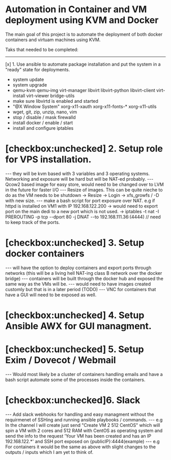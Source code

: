 # Automation in Container and VM deployment using KVM and Docker

The main goal of this project is to automate the deployment of both docker containers and virtuam machines using KVM.

Taks that needed to be completed:

-----

[x] 1. Use ansible to automate package installation and put the system in a "ready" state for deployments.
  - system update
  - system upgrade
  - qemu-kvm qemu-img virt-manager libvirt libvirt-python libvirt-client virt-install virt-viewer bridge-utils
  - make sure libvirtd is enabled and started
  - "@X Window System" xorg-x11-xauth xorg-x11-fonts-* xorg-x11-utils
  - wget, git, zip, unzip, nano, vim
  - stop / disable / mask firewalld
  - install docker / enable / start
  - install and configure iptables

# [checkbox:unchecked] 2. Setup role for VPS installation.
  --- they will be kvm based with 3 variables and 3 operating systems. Networking and exposure will be hard but will be NAT-ed probably.
  --- Qcow2 based image for easy store, would need to be changed over to LVM in the future for faster I/O
  --- Resize of images. This can be quite nieche to do as the VM needs to be shutdown -> Resize -> Login -> xfs_growfs / -D with new size.
  --- make a bash script for port exposure over NAT. e.g if httpd is installed on VM1 with IP 192.168.122.200 -> would need to export port on the main dedi to a new port which is not used. -> iptables -t nat -I PREROUTING -p tcp --dport 80 -j DNAT --to 192.168.111.36:(4444) // need to keep track of the ports.

# [checkbox:unchecked] 3. Setup docker containers
  --- will have the option to deploy containers and export ports through networks (this will be a living hell NAT-ing class B network over the docker bridge)
  --- containers will be built through the docker hub and exposed the same way as the VMs will be.
  --- would need to have images created customly but that is in a later period (TODO)
  --- VNC for containers that have a GUI will need to be exposed as well.

# [checkbox:unchecked] 4. Setup Ansible AWX for GUI managment.

# [checkbox:unchecked] 5. Setup Exim / Dovecot / Webmail
  --- Would most likely be a cluster of containers handling emails and have a bash script automate some of the processes inside the containers.

# [checkbox:unchecked]6. Slack
  --- Add slack webhooks for handling and easy managment without the requirmenet of SSHing and running ansible playbooks / commands.
  --- e.g In the channel I will create just send "Create VM 2 512 CentOS" which will spin a VM with 2 cores and 512 RAM with CentOS as operating system and send the info to the request 'Your VM has been created and has an IP 192.168.122.*' and SSH port exposed on {publicIP}:4444(example)
  --- e.g For containers it would be the same as above with slight changes to the outputs / inputs which I am yet to think of.

